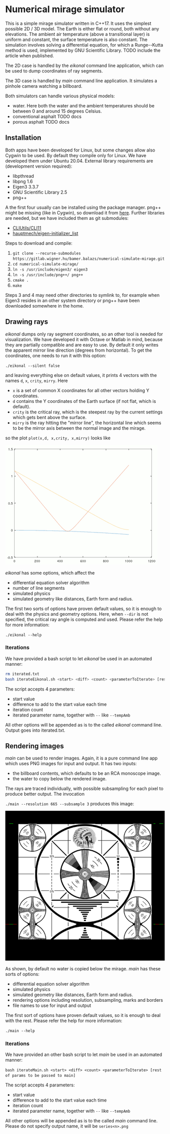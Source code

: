 # Numerical mirage simulator

This is a simple mirage simulator written in C++17. It uses the simplest possible 2D / 3D model. The Earth is either flat or round, both without any elevations. The ambient air temperature (above a transitional layer) is uniform and constant, the surface temperature is also constant. The simulation involves solving a differential equation, for which a Runge--Kutta method is used, implemented by GNU Scientific Library. TODO include the article when published.

The 2D case is handled by the _eikonal_ command line application, which can be used to dump coordinates of ray segments.

The 3D case is handled by _main_ command line application. It simulates a pinhole camera watching a billboard.

Both simulators can handle various physical models:

- water. Here both the water and the ambient temperatures should be between 0 and around 15 degrees Celsius.
- conventional asphalt TODO docs
- porous asphalt TODO docs

## Installation

Both apps have been developed for Linux, but some changes allow also Cygwin to be used. By default they compile only for Linux. We have developed them under Ubuntu 20.04. External library requirements are (development version required):

- libpthread
- libpng 1.6
- Eigen3 3.3.7
- GNU Scientific Library 2.5
- png++

A the first four usually can be installed using the package manager. png++ might be missing (like in Cygwin), so download it from [here](https://www.nongnu.org/pngpp/). Further libraries are needed, but we have included them as git submodules:

- [CLIUtils/CLI11](https://github.com/CLIUtils/CLI11)
- [hauptmech/eigen-initializer_list](https://github.com/hauptmech/eigen-initializer_list)

Steps to download and compile:

1. `git clone --recurse-submodules https://gitlab.wigner.hu/bamer.balazs/numerical-simulate-mirage.git`
2. `cd numerical-simulate-mirage/`
3. `ln -s /usr/include/eigen3/ eigen3`
4. `ln -s /usr/include/png++/ png++`
5. `cmake .`
6. `make`

Steps 3 and 4 may need other directories to symlink to, for example when Eigen3 resides in an other system directory or png++ have been downloaded somewhere in the home.


## Drawing rays

_eikonal_ dumps only ray segment coordinates, so an other tool is needed for visualization. We have developed it with Octave or Matlab in mind, because they are partially compatible and are easy to use. By default it only writes the apparent mirror line direction (degrees from horizontal). To get the coordinates, one needs to run it with this option:

`./eikonal --silent false`

and leaving everything else on default values, it prints 4 vectors with the names `d`, `x`, `crity`, `mirry`. Here

- `x` is a set of common X coordinates for all other vectors holding Y coordinates.
- `d` contains the Y coordinates of the Earth surface (if not flat, which is default).
- `crity` is the critical ray, which is the steepest ray by the current settings which gets bent above the surface.
- `mirry` is the ray hitting the "mirror line", the horizontal line which seems to be the mirror axis between the normal image and the mirage.

so the plot `plot(x,d, x,crity, x,mirry)` looks like

![2D plot][2dplot]

_eikonal_ has some options, which affect the

- differential equation solver algorithm
- number of line segments
- simulated physics
- simulated geometry like distances, Earth form and radius.

The first two sorts of options have proven default values, so it is enough to deal with the physics and geometry options. Here, when `--dir` is not specified, the critical ray angle is computed and used. Please refer the help for more information:

`./eikonal --help`

### Iterations

We have provided a bash script to let _eikonal_ be used in an automated manner:

```bash
rm iterated.txt
bash iterateEikonal.sh <start> <diff> <count> <parameterToIterate> [rest of params to be passed to main]
```

The script accepts 4 parameters:

- start value
- difference to add to the start value each time
- iteration count
- iterated parameter name, together with `--` like `--tempAmb`

All other options will be appended as is to the called _eikonal_ command line. Output goes into iterated.txt.


## Rendering images

_main_ can be used to render images. Again, it is a pure command line app which uses PNG images for input and output. It has two inputs:

- the billboard contents, which defaults to be an RCA monoscope image.
- the water to copy below the rendered image.

The rays are traced individually, with possible subsampling for each pixel to produce better output. The invocation

`./main --resolution 665 --subsample 3` produces this image:

![Rendered subsample 3][rendered-subsample3]

As shown, by default no water is copied below the mirage. _main_ has these sorts of options:

- differential equation solver algorithm
- simulated physics
- simulated geometry like distances, Earth form and radius.
- rendering options including resolution, subsampling, marks and borders
- file names to use for input and output

The first sort of options have proven default values, so it is enough to deal with the rest. Please refer the help for more information:

`./main --help`

### Iterations

We have provided an other bash script to let _main_ be used in an automated manner:

`bash iterateMain.sh <start> <diff> <count> <parameterToIterate> [rest of params to be passed to main]`

The script accepts 4 parameters:

- start value
- difference to add to the start value each time
- iteration count
- iterated parameter name, together with `--` like `--tempAmb`

All other options will be appended as is to the called _main_ command line. Please do not specify output name, it will be `series<n>.png`


[2dplot]: images/2dplot.png "2D plot"
[rendered-subsample3]: images/rendered-subsample3.png "Rendered image using --subsample 3"
